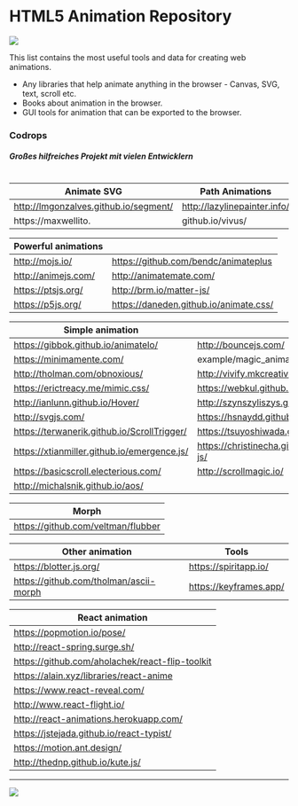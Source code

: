 # HTML5 Animation Repository

<a href="">
  <img src="https://miro.medium.com/max/3118/1*e_3kXON1DGMqgZ1FE4kClQ.png">
</a>

This list contains the most useful tools and data for creating web animations.
* Any libraries that help animate anything in the browser - Canvas, SVG, text, scroll etc.
* Books about animation in the browser.
* GUI tools for animation that can be exported to the browser.

### Codrops
##### Großes hilfreiches Projekt mit vielen Entwicklern
 <img src="https://avatars3.githubusercontent.com/u/310036?s=200&v=4" alt="" href="https://github.com/codrops?language=html" weith="42" heigth="42">

|          Animate SVG        | Path Animations |    
|--------------|-----------------|
| http://lmgonzalves.github.io/segment/ | http://lazylinepainter.info/ |
| https://maxwellito.|github.io/vivus/ | https://connoratherton.com/walkway | 

|         Powerful animations      |    |
| ---------------------------------|----|
| http://mojs.io/    | https://github.com/bendc/animateplus | 
| http://animejs.com/ | http://animatemate.com/ | 
| https://ptsjs.org/ | http://brm.io/matter-js/ | 
| https://p5js.org/ | https://daneden.github.io/animate.css/ | 

| Simple animation   |   |
|--------------------|---|
| https://gibbok.github.io/animatelo/ | http://bouncejs.com/ |
|  https://minimamente.com/ | example/magic_animations/ | 
|  http://tholman.com/obnoxious/ | http://vivify.mkcreative.cz/ |
|  https://erictreacy.me/mimic.css/ | https://webkul.github.io/micron/ | 
|  http://ianlunn.github.io/Hover/ | http://szynszyliszys.github.io/repaintless/ |
|  http://svgjs.com/ |  https://hsnaydd.github.io/moveTo/demo/ |
|  https://terwanerik.github.io/ScrollTrigger/ | https://tsuyoshiwada.github.io/ weet-scroll/ | 
| https://xtianmiller.github.io/emergence.js/ | https://christinecha.github.io/choreographer-js/ |
|  https://basicscroll.electerious.com/ | http://scrollmagic.io/ |
|  http://michalsnik.github.io/aos/ |

| Morph |
|-------|
| https://github.com/veltman/flubber |

| Other animation  | Tools| 
|--------------------------|-----|
| https://blotter.js.org/ |   https://spiritapp.io/| 
|https://github.com/tholman/ascii-morph | https://keyframes.app/ | 







|  React animation  | 
|--------------------------|
| https://popmotion.io/pose/ |
| http://react-spring.surge.sh/ |
| https://github.com/aholachek/react-flip-toolkit |
| https://alain.xyz/libraries/react-anime |
| https://www.react-reveal.com/ |
| http://www.react-flight.io/ |
| http://react-animations.herokuapp.com/ |
| https://jstejada.github.io/react-typist/ |
| https://motion.ant.design/ |
| http://thednp.github.io/kute.js/ |

---

<a>
  <img src="https://miro.medium.com/max/3118/1*e_3kXON1DGMqgZ1FE4kClQ.png">
</a>